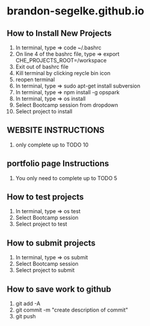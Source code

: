 # brandon-segelke.github.io

## How to Install New Projects
1) In terminal, type => code ~/.bashrc
2) On line 4 of the bashrc file, type => export CHE_PROJECTS_ROOT=/workspace
3) Exit out of bashrc file
4) Kill terminal by clicking reycle bin icon
5) reopen terminal
6) In terminal, type => sudo apt-get install subversion
7) In terminal, type => npm install -g opspark
8) In terminal, type => os install
9) Select Bootcamp session from dropdown
10) Select project to install

## WEBSITE INSTRUCTIONS
1) only complete up to TODO 10

## portfolio page Instructions
1) You only need to complete up to TODO 5

## How to test projects
1) In terminal, type => os test
2) Select Bootcamp session
3) Select project to test

## How to submit projects
1) In terminal, type => os submit
2) Select Bootcamp session
3) Select project to submit

## How to save work to github
1) git add -A
2) git commit -m "create description of commit"
3) git push